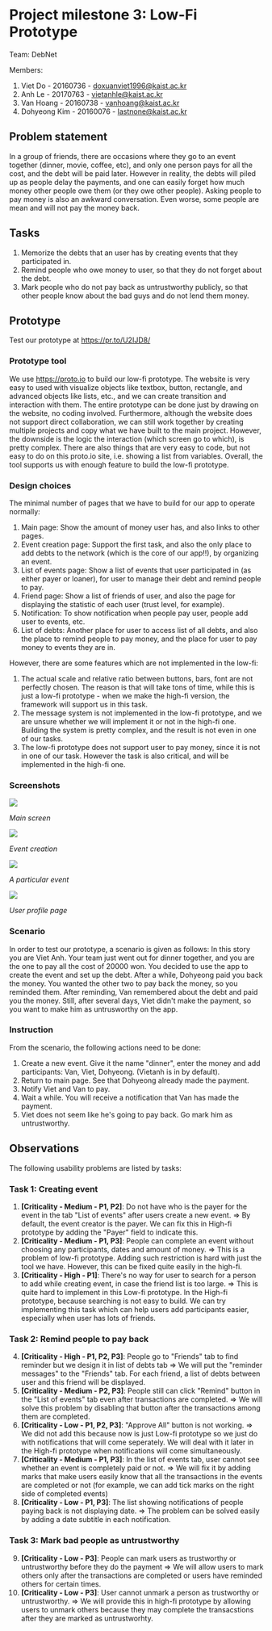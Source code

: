 # Project milestone 3: Low-Fi Prototype
Team: DebNet

Members:
1. Viet Do - 20160736 - doxuanviet1996@kaist.ac.kr
2. Anh Le - 20170763 - vietanhle@kaist.ac.kr
3. Van Hoang - 20160738 - vanhoang@kaist.ac.kr
4. Dohyeong Kim - 20160076 - lastnone@kaist.ac.kr

## Problem statement
In a group of friends, there are occasions where they go to an event together (dinner, movie, coffee, etc), and only one person pays for all the cost, and the debt will be paid later. However in reality, the debts will piled up as people delay the payments, and one can easily forget how much money other people owe them (or they owe other people). Asking people to pay money is also an awkward conversation. Even worse, some people are mean and will not pay the money back.
## Tasks
1. Memorize the debts that an user has by creating events that they participated in.
2. Remind people who owe money to user, so that they do not forget about the debt.
3. Mark people who do not pay back as untrustworthy publicly, so that other people know about the bad guys and do not lend them money.
## Prototype
Test our prototype at https://pr.to/U2IJD8/
### Prototype tool
We use https://proto.io to build our low-fi prototype. The website is very easy to used with visualize objects like textbox, button, rectangle, and advanced objects like lists, etc., and we can create transition and interaction with them. The entire prototype can be done just by drawing on the website, no coding involved. Furthermore, although the website does not support direct collaboration, we can still work together by creating multiple projects and copy what we have built to the main project. However, the downside is the logic the interaction (which screen go to which), is pretty complex. There are also things that are very easy to code, but not easy to do on this proto.io site, i.e. showing a list from variables. Overall, the tool supports us with enough feature to build the low-fi prototype.
### Design choices
The minimal number of pages that we have to build for our app to operate normally: 
1. Main page: Show the amount of money user has, and also links to other pages.
2. Event creation page: Support the first task, and also the only place to add debts to the network (which is the core of our app!!), by organizing an event.
3. List of events page: Show a list of events that user participated in (as either payer or loaner), for user to manage their debt and remind people to pay.
4. Friend page: Show a list of friends of user, and also the page for displaying the statistic of each user (trust level, for example).
5. Notification: To show notification when people pay user, people add user to events, etc.
6. List of debts: Another place for user to access list of all debts, and also the place to remind people to pay money, and the place for user to pay money to events they are in.

However, there are some features which are not implemented in the low-fi:

1. The actual scale and relative ratio between buttons, bars, font are not perfectly chosen. The reason is that will take tons of time, while this is just a low-fi prototype - when we make the high-fi version, the framework will support us in this task.
2. The message system is not implemented in the low-fi prototype, and we are unsure whether we will implement it or not in the high-fi one. Building the system is pretty complex, and the result is not even in one of our tasks.
3. The low-fi prototype does not support user to pay money, since it is not in one of our task. However the task is also critical, and will be implemented in the high-fi one.

### Screenshots
![](images/main.png)

_Main screen_

![](images/create_event.png)

_Event creation_

![](images/events.png)

_A particular event_

![](images/mong.png)

_User profile page_

### Scenario
In order to test our prototype, a scenario is given as follows:
In this story you are Viet Anh. Your team just went out for dinner together, and you are the one to pay all the cost of 20000 won. You decided to use the app to create the event and set up the debt. 
After a while, Dohyeong paid you back the money. You wanted the other two to pay back the money, so you reminded them. After reminding, Van remembered about the debt and paid you the money.
Still, after several days, Viet didn't make the payment, so you want to make him as untrusworthy on the app.
### Instruction
From the scenario, the following actions need to be done:
1. Create a new event. Give it the name "dinner", enter the money and add participants: Van, Viet, Dohyeong. (Vietanh is in by default).
2. Return to main page. See that Dohyeong already made the payment.
3. Notify Viet and Van to pay.
4. Wait a while. You will receive a notification that Van has made the payment.
5. Viet does not seem like he's going to pay back. Go mark him as untrustworthy.
## Observations
The following usability problems are listed by tasks:
### Task 1: Creating event
1. **[Criticality - Medium - P1, P2]**: Do not have who is the payer for the event in the tab "List of events" after users create a new event.
=> By default, the event creator is the payer. We can fix this in High-fi prototype by adding the "Payer" field to indicate this.
2. **[Criticality - Medium - P1, P3]**: People can complete an event without choosing any participants, dates and amount of money.
=> This is a problem of low-fi prototype. Adding such restriction is hard with just the tool we have. However, this can be fixed quite easily in the high-fi.
3. **[Criticality - High - P1]**: There's no way for user to search for a person to add while creating event, in case the friend list is too large.
=> This is quite hard to implement in this Low-fi prototype. In the High-fi prototype, because searching is not easy to build. We can try implementing this task which can help users add participants easier, especially when user has lots of friends.
### Task 2: Remind people to pay back
4. **[Criticality - High - P1, P2, P3]**: People go to "Friends" tab to find reminder but we design it in list of debts tab
=> We will put the "reminder messages" to the "Friends" tab. For each friend, a list of debts between user and this friend will be displayed.
5. **[Criticality - Medium - P2, P3]**: People still can click "Remind" button in the "List of events" tab even after transactions are completed.
=> We will solve this problem by disabling that button after the transactions among them are completed.
6. **[Criticality - Low - P1, P2, P3]**: "Approve All" button is not working.
=> We did not add this because now is just Low-fi prototype so we just do with notifications that will come seperately. We will deal with it later in the High-fi prototype when notifications will come simultaneously.
7. **[Criticality - Medium - P1, P3]**: In the list of events tab, user cannot see whether an event is completely paid or not.
=> We will fix it by adding marks that make users easily know that all the transactions in the events are completed or not (for example, we can add tick marks on the right side of completed events)
8. **[Criticality - Low - P1, P3]**: The list showing notifications of people paying back is not displaying date.
=> The problem can be solved easily by adding a date subtitle in each notification.
### Task 3: Mark bad people as untrustworthy
9. **[Criticality - Low - P3]**: People can mark users as trustworthy or untrustworthy before they do the payment
=> We will allow users to mark others only after the transactions are completed or users have reminded others for certain times.
10. **[Criticality - Low - P3]**: User cannot unmark a person as trustworthy or untrustworthy.
=> We will provide this in high-fi prototype by allowing users to unmark others because they may complete the transacstions after they are marked as untrustworhty.